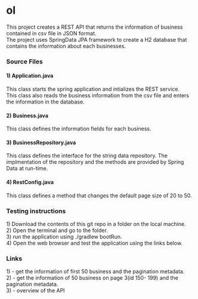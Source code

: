 # ol
This project creates a REST API that returns the information of business contained in csv file in JSON format.</br>
The project uses SpringData JPA framework to create a H2 database that contains the information about each businesses.<br>

<h3>Source Files</h3>
<h4>1)  Application.java </h4>
This class starts the spring application and intializes the REST service.</br>
This class also reads the business information from the csv file and enters the information in the database.

<h4>2) Business.java</h4>
This class defines the information fields for each business.

<h4>3) BusinessRepository.java</h4>
This class defines the interface for the string data repository. The implmentation of the repository and the methods are 
provided by Spring Data at run-time.

<h4>4) RestConfig.java</h4>
This class defines a method that changes the default page size of 20 to 50.

<h3> Testing instructions </h3>
1) Download the contents of this git repo in a folder on the local machine.</br>
2) Open the terminal and go to the folder.</br>
3) run the application using ./gradlew bootRun.</br>
4) Open the web browser and test the application using the links below.

<h3>Links</h3>
1) <http://localhost:8080/business> - get the information of first 50 business and the pagination metadata.</br>
2) <http://localhost:8080/business?page=3> -  get the information of 50 business on page 3(id 150- 199) and the pagination metadata.</br>
3) <http://localhost:8080/business/search> - overview of the API


